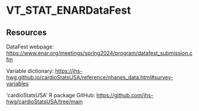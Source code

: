 # VT_STAT_ENARDataFest

## Resources

DataFest webpage: https://www.enar.org/meetings/spring2024/program/datafest_submission.cfm

Variable dictionary: https://jhs-hwg.github.io/cardioStatsUSA/reference/nhanes_data.html#survey-variables

'cardioStatsUSA' R package GitHub: https://github.com/jhs-hwg/cardioStatsUSA/tree/main

